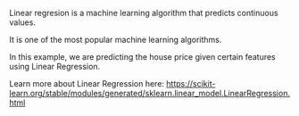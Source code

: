 Linear regresion is a machine learning algorithm that predicts continuous values.

It is one of the most popular machine learning algorithms.

In this example, we are predicting the house price given certain features using Linear Regression.

Learn more about Linear Regression here:
https://scikit-learn.org/stable/modules/generated/sklearn.linear_model.LinearRegression.html
